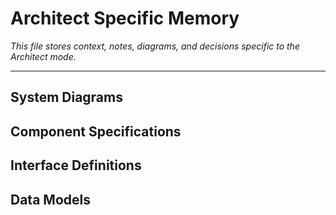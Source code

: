 # Architect Specific Memory

*This file stores context, notes, diagrams, and decisions specific to the Architect mode.*

---

## System Diagrams
<!-- Append new diagrams using the format below -->

## Component Specifications
<!-- Append new component specs using the format below -->

## Interface Definitions
<!-- Append new interface definitions using the format below -->

## Data Models
<!-- Append new data models using the format below -->